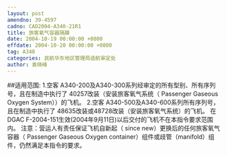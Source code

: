 ```yaml
---
layout: post
amendno: 39-4597
cadno: CAD2004-A340-21R1
title: 旅客氧气容器隔膜
date: 2004-10-19 00:00:00 +0800
effdate: 2004-10-20 00:00:00 +0800
tag: A340
categories: 民航华东地区管理局适航审定处
author: 袁晓峰
---
```


##适用范围:
1.空客
A340-200及A340-300系列经审定的所有型别、所有序列号，且在制造中执行了 40257改装（安装旅客氧气系统（ Passenger Gaseous Oxygen System））的飞机。
2.空客
A340-500及A340-600系列所有序列号，且在制造中执行了 48635改装或48728改装（安装旅客氧气系统）的飞机。 在DGAC F-2004-151生效(2004年9月11日)以后交付的飞机不在本指令要求范围内。
注意：营运人有责任保证飞机自新起（ since new）更换后的任何旅客氧气容器（ Passenger Gaseous Oxygen container）组件或歧管（manifold）组件，仍然满足本指令的要求。


